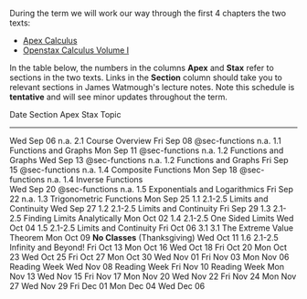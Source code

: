 
During the term we will work our way through the first 4 chapters the two texts:

- [Apex Calculus](https://opentext.uleth.ca/apex-calculus/apex-calculus.html)
- [Openstax Calculus Volume I](https://openstax.org/details/books/calculus-volume-1)

In the table below, 
the numbers in the columns **Apex** and **Stax** refer to sections in the two texts.
Links in the **Section** column should take you to relevant sections in James Watmough's lecture notes.
Note this schedule is **tentative** and will see minor updates throughout the term.


Date       Section          Apex   Stax      Topic
---------- --------         -----  -----     ------------
Wed Sep 06                  n.a.   2.1       Course Overview
Fri Sep 08 @sec-functions   n.a.   1.1       Functions and Graphs
Mon Sep 11 @sec-functions   n.a.   1.2       Functions and Graphs
Wed Sep 13 @sec-functions   n.a.   1.2       Functions and Graphs
Fri Sep 15 @sec-functions   n.a.   1.4       Composite Functions
Mon Sep 18 @sec-functions   n.a.   1.4       Inverse Functions   
Wed Sep 20 @sec-functions   n.a.   1.5       Exponentials and Logarithmics
Fri Sep 22                  n.a.   1.3       Trigonometric Functions
Mon Sep 25                  1.1    2.1-2.5   Limits and Continuity
Wed Sep 27                  1.2    2.1-2.5   Limits and Continuity
Fri Sep 29                  1.3    2.1-2.5   Finding Limits Analytically
Mon Oct 02                  1.4    2.1-2.5   One Sided Limits
Wed Oct 04                  1.5    2.1-2.5   Limits and Continuity
Fri Oct 06                  3.1    3.1       The Extreme Value Theorem
Mon Oct 09                                   **No Classes** (Thanksgiving)
Wed Oct 11                  1.6    2.1-2.5   Infinity and Beyond!
Fri Oct 13 
Mon Oct 16 
Wed Oct 18 
Fri Oct 20 
Mon Oct 23 
Wed Oct 25 
Fri Oct 27 
Mon Oct 30 
Wed Nov 01 
Fri Nov 03 
Mon Nov 06 Reading Week
Wed Nov 08 Reading Week
Fri Nov 10 Reading Week
Mon Nov 13 
Wed Nov 15 
Fri Nov 17 
Mon Nov 20 
Wed Nov 22 
Fri Nov 24 
Mon Nov 27 
Wed Nov 29 
Fri Dec 01 
Mon Dec 04
Wed Dec 06
